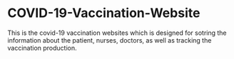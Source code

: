 # COVID-19-Vaccination-Website

This is the covid-19 vaccination websites which is designed for sotring the information about the patient, nurses, doctors, as well as tracking the vaccination production.

